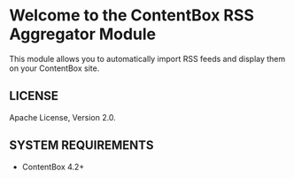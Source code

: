 # Welcome to the ContentBox RSS Aggregator Module

This module allows you to automatically import RSS feeds and display them on your ContentBox site.

## LICENSE

Apache License, Version 2.0.

## SYSTEM REQUIREMENTS

- ContentBox 4.2+
